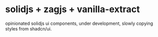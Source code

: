 # solidjs + zagjs + vanilla-extract

opinionated solidjs ui components, under development, slowly copying styles from shadcn/ui.
